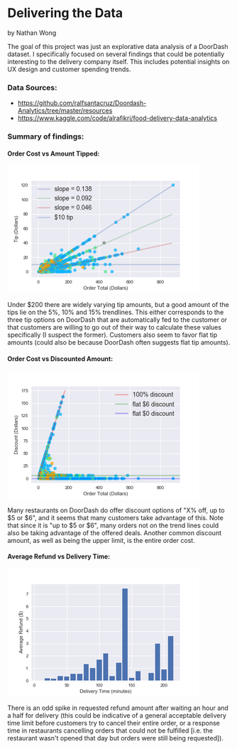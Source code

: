 # Delivering the Data
by Nathan Wong

The goal of this project was just an explorative data analysis of a DoorDash dataset. I specifically focused on several findings that could be potentially interesting to the delivery company itself. This includes potential insights on UX design and customer spending trends.

### Data Sources:
* https://github.com/ralfsantacruz/Doordash-Analytics/tree/master/resources
* https://www.kaggle.com/code/alrafikri/food-delivery-data-analytics

### Summary of findings:

#### Order Cost vs Amount Tipped:
![asdf](artifacts/CostvsTip_fit.png)

Under $200 there are widely varying tip amounts, but a good amount of the tips lie on the 5%, 10% and 15% trendlines. This either corresponds to the three tip options on DoorDash that are automatically fed to the customer or that customers are willing to go out of their way to calculate these values specifically (I suspect the former). Customers also seem to favor flat tip amounts (could also be because DoorDash often suggests flat tip amounts).

#### Order Cost vs Discounted Amount:
![asdf](artifacts/CostvsDiscount_fit.png)

Many restaurants on DoorDash do offer discount options of "X% off, up to $5 or $6", and it seems that many customers take advantage of this. Note that since it is "up to $5 or $6", many orders not on the trend lines could also be taking advantage of the offered deals. Another common discount amount, as well as being the upper limit, is the entire order cost.

#### Average Refund vs Delivery Time:
![asdf](artifacts/AvgRefundvsDelivery.png)

There is an odd spike in requested refund amount after waiting an hour and a half for delivery (this could be indicative of a general acceptable delivery time limit before customers try to cancel their entire order, or a response time in restaurants cancelling orders that could not be fulfilled [i.e. the restaurant wasn't opened that day but orders were still being requested]).
